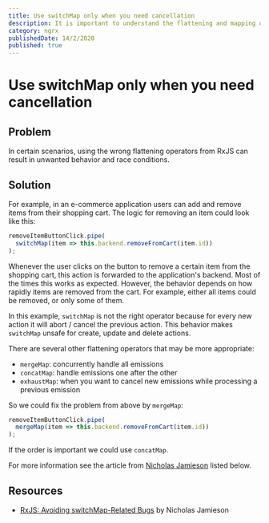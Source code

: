 ```yaml
---
title: Use switchMap only when you need cancellation
description: It is important to understand the flattening and mapping operators an to use the right one otherwise you can end up with undesirable behaviours and race conditions.
category: ngrx
publishedDate: 14/2/2020
published: true
---
```


# Use switchMap only when you need cancellation

## Problem

In certain scenarios, using the wrong flattening operators from RxJS can result in unwanted behavior and race conditions.

## Solution

For example, in an e-commerce application users can add and remove items from their shopping cart. The logic for removing an item could look like this:

```ts
removeItemButtonClick.pipe(
  switchMap(item => this.backend.removeFromCart(item.id))
);
```

Whenever the user clicks on the button to remove a certain item from the shopping cart, this action is forwarded to the application's backend. Most of the times this works as expected. However, the behavior depends on how rapidly items are removed from the cart. For example, either all items could be removed, or only some of them.

In this example, `switchMap` is not the right operator because for every new action it will abort / cancel the previous action. This behavior makes `switchMap` unsafe for create, update and delete actions.

There are several other flattening operators that may be more appropriate:

- `mergeMap`: concurrently handle all emissions
- `concatMap`: handle emissions one after the other
- `exhaustMap`: when you want to cancel new emissions while processing a previous emission

So we could fix the problem from above by `mergeMap`:

```ts
removeItemButtonClick.pipe(
  mergeMap(item => this.backend.removeFromCart(item.id))
);
```

If the order is important we could use `concatMap`.

For more information see the article from [Nicholas Jamieson](https://twitter.com/ncjamieson) listed below.

## Resources

- [RxJS: Avoiding switchMap-Related Bugs](https://blog.angularindepth.com/switchmap-bugs-b6de69155524) by Nicholas Jamieson
